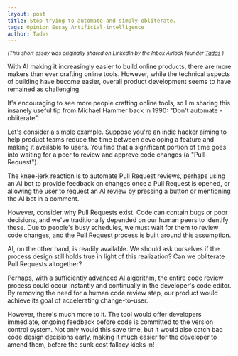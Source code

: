 ```yaml
---
layout: post
title: Stop trying to automate and simply obliterate.
tags: Opinion Essay Artificial-intelligence
author: Tadas
---
```


<small>_(This short essay was originally shared on LinkedIn by the Inbox Airlock founder [Tadas](https://www.linkedin.com/in/tamosauskas) )_</small>

With AI making it increasingly easier to build online products, there are more makers than ever crafting online tools. However, while the technical aspects of building have become easier, overall product development seems to have remained as challenging.

It's encouraging to see more people crafting online tools, so I'm sharing this insanely useful tip from Michael Hammer back in 1990: "Don't automate - obliterate".

Let's consider a simple example. Suppose you're an indie hacker aiming to help product teams reduce the time between developing a feature and making it available to users. You find that a significant portion of time goes into waiting for a peer to review and approve code changes (a "Pull Request").

The knee-jerk reaction is to automate Pull Request reviews, perhaps using an AI bot to provide feedback on changes once a Pull Request is opened, or allowing the user to request an AI review by pressing a button or mentioning the AI bot in a comment.

However, consider why Pull Requests exist. Code can contain bugs or poor decisions, and we've traditionally depended on our human peers to identify these. Due to people's busy schedules, we must wait for them to review code changes, and the Pull Request process is built around this assumption.

AI, on the other hand, is readily available. We should ask ourselves if the process design still holds true in light of this realization? Can we obliterate Pull Requests altogether?

Perhaps, with a sufficiently advanced AI algorithm, the entire code review process could occur instantly and continually in the developer's code editor. By removing the need for a human code review step, our product would achieve its goal of accelerating change-to-user.

However, there's much more to it. The tool would offer developers immediate, ongoing feedback before code is committed to the version control system. Not only would this save time, but it would also catch bad code design decisions early, making it much easier for the developer to amend them, before the sunk cost fallacy kicks in!